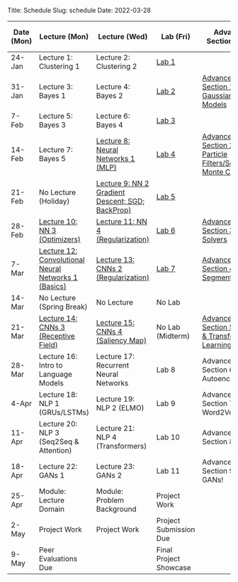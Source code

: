 Title: Schedule
Slug: schedule
Date: 2022-03-28


|Date (Mon)|Lecture (Mon)|Lecture (Wed)|Lab (Fri)|Advanced Section (Wed)|Assignment (R:Released Wed - D:Due Wed)|
|-----|-----|-----|-----|-----|-----|
|24-Jan|Lecture 1: Clustering 1|Lecture 2: Clustering 2|[Lab 1]({filename}/labs/lab01/index.md)||R:HW1|
|31-Jan|Lecture 3: Bayes 1|Lecture 4: Bayes 2|[Lab 2]({filename}/labs/lab02/index.md)|[Advanced Section 1: Gaussian Mixture Models]({filename}/a-sections/a-sec01/index.md)||
|7-Feb|Lecture 5: Bayes 3|Lecture 6: Bayes 4|[Lab 3]({filename}/labs/lab03/index.md)||R:HW2 - D:HW1|
|14-Feb| Lecture 7: Bayes 5|[Lecture 8: Neural Networks 1 (MLP)]({filename}/lectures/lecture08/index.md)|[Lab 4]({filename}/labs/lab04/index.md)|[Advanced Section 2: Particle Filters/Sequential Monte Carlo]({filename}/a-sections/a-sec02/index.md)||
|21-Feb|No Lecture (Holiday)|[Lecture 9: NN 2 Gradient Descent; SGD; BackProp)]({filename}/lectures/lecture09/index.md)|[Lab 5]({filename}/labs/lab05/index.md)||R:HW3 - D:HW2|
|28-Feb|[Lecture 10: NN 3 (Optimizers)]({filename}/lectures/lecture10/index.md)|[Lecture 11: NN 4 (Regularization)]({filename}/lectures/lecture11/index.md)|[Lab 6]({filename}/labs/lab06/index.md)|[Advanced Section 3: Solvers]({filename}/a-sections/a-sec03/index.md)||
|7-Mar|[Lecture 12: Convolutional Neural Networks 1 (Basics)]({filename}/lectures/lecture12/index.md)|[Lecture 13: CNNs 2 (Regularization)]({filename}/lectures/lecture13/index.md)|[Lab 7]({filename}/labs/lab07/index.md)|[Advanced Section 4: Segmentation]({filename}/a-sections/a-sec04/index.md)|R:HW4 - D:HW3|
|14-Mar|No Lecture (Spring Break)| No Lecture| No Lab|||
|21-Mar|[Lecture 14: CNNs 3 (Receptive Field)]({filename}/lectures/lecture14/index.md)|[Lecture 15: CNNs 4 (Saliency Map)]({filename}/lectures/lecture15/index.md)|No Lab (Midterm)|[Advanced Section 5: SOTA & Transfer Learning]({filename}/a-sections/a-sec05/index.md)||
|28-Mar|Lecture 16: Intro to Language Models|Lecture 17: Recurrent Neural Networks|Lab 8|Advanced Section 6: Autoencoders|R:HW5(Individual) - D:HW4|
|4-Apr|Lecture 18: NLP 1 (GRUs/LSTMs)| Lecture 19: NLP 2 (ELMO)|Lab 9|Advanced Section 7: Word2Vec|R:HW6(Individual) - D:HW5(Individual)|
|11-Apr|Lecture 20: NLP 3 (Seq2Seq & Attention)|Lecture 21: NLP 4 (Transformers)| Lab 10|Advanced Section 8: BERT||
|18-Apr|Lecture 22: GANs 1| Lecture 23: GANs 2|Lab 11|Advanced Section 9: More GANs!|D:HW6(Individual) - R:HW7|
|25-Apr|Module: Lecture Domain| Module: Problem Background|Project Work||D:HW7|
|2-May|Project Work|Project Work|Project Submission Due|||
|9-May|Peer Evaluations Due||Final Project Showcase|||
